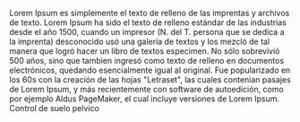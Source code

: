 Lorem Ipsum es simplemente el texto de relleno de las imprentas y archivos de texto. Lorem Ipsum ha sido el texto de relleno estándar
de las industrias desde el año 1500, cuando un impresor (N. del T. persona que se dedica a la imprenta) desconocido usó una galería de
textos y los mezcló de tal manera que logró hacer un libro de textos especimen. No sólo sobrevivió 500 años, sino que tambien ingresó
como texto de relleno en documentos electrónicos, quedando esencialmente igual al original. Fue popularizado en los 60s con la creación
de las hojas "Letraset", las cuales contenian pasajes de Lorem Ipsum, y más recientemente con software de autoedición, como por ejemplo
Aldus PageMaker, el cual incluye versiones de Lorem Ipsum.
    Control de suelo pelvico